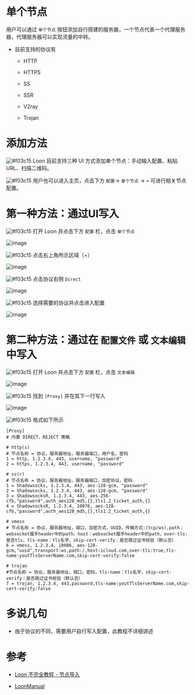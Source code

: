 # 单个节点

用户可以通过 `单个节点` 按钮添加自行搭建的服务器，一个节点代表一个代理服务器，代理服务器可以实现流量的中转。

- 目前支持的协议有

  - HTTP
  
  - HTTPS
  
  - SS
  
  - SSR
  
  - V2ray
  
  - Trojan

# 添加方法

![#f03c15](https://placehold.it/15/f03c15/000000?text=+) Loon 目前支持三种 UI 方式添加单个节点：手动输入配置、粘贴 URL、扫描二维码。 

![#f03c15](https://placehold.it/15/f03c15/000000?text=+) 用户也可以进入主页，点击下方 `配置`-> `单个节点` -> `+` 可进行相关节点配置。

# 第一种方法：通过UI写入

![#f03c15](https://placehold.it/15/f03c15/000000?text=+) 打开 Loon 并点击下方 `配置` 栏，点击 `单个节点`

![image](https://raw.githubusercontent.com/chiupam/tutorial-image/master/Loon/Plus/Proxy_UI_1.jpg)

![#f03c15](https://placehold.it/15/f03c15/000000?text=+) 点击右上角所示区域（+）

![image](https://raw.githubusercontent.com/chiupam/tutorial-image/master/Loon/Plus/Proxy_UI_2.jpg)

![#f03c15](https://placehold.it/15/f03c15/000000?text=+) 点击协议右侧 `Direct` 

![image](https://raw.githubusercontent.com/chiupam/tutorial-image/master/Loon/Plus/Proxy_UI_3.jpg)

![#f03c15](https://placehold.it/15/f03c15/000000?text=+) 选择需要的协议并点击进入配置

![image](https://raw.githubusercontent.com/chiupam/tutorial-image/master/Loon/Plus/Proxy_UI_4.jpg)

# 第二种方法：通过在 `配置文件` 或 `文本编辑` 中写入

![#f03c15](https://placehold.it/15/f03c15/000000?text=+) 打开 Loon 并点击下方 `配置` 栏，点击 `文本编辑`

![image](https://raw.githubusercontent.com/chiupam/tutorial-image/master/Loon/Plus/Proxy_Conf_1.jpg)

![#f03c15](https://placehold.it/15/f03c15/000000?text=+) 找到 `[Proxy]` 并在其下一行写入

![image](https://raw.githubusercontent.com/chiupam/tutorial-image/master/Loon/Plus/Proxy_Conf_2.jpg)

![#f03c15](https://placehold.it/15/f03c15/000000?text=+) 格式如下所示

```
[Proxy]
# 内置 DIRECT、REJECT 策略

# http(s)
# 节点名称 = 协议，服务器地址，服务器端口，用户名，密码
1 = http, 1.2.3.4, 443, username, "password"
2 = https, 1.2.3.4, 443, username, "password"

# ss(r)
# 节点名称 = 协议，服务器地址，服务器端口，加密协议，密码
1 = Shadowsocks, 1.2.3.4, 443, aes-128-gcm, "password"
2 = Shadowsocks, 1.2.3.4, 443, aes-128-gcm, "password"
3 = ShadowsocksR, 1.2.3.4, 443, aes-256-cfb,"password",auth_aes128_md5,{},tls1.2_ticket_auth,{}
4 = ShadowsocksR, 1.2.3.4, 10076, aes-128-cfb,"password",auth_aes128_md5,{},tls1.2_ticket_auth,{}

# vmess
# 节点名称 = 协议，服务器地址，端口，加密方式，UUID，传输方式:(tcp/ws),path：websocket握手header中的path，host：websocket握手header中的path，over-tls:是否tls，tls-name：tls名字，skip-cert-verify：是否跳过证书校验（默认否）
6 = vmess, 1.2.3.4, 10086, aes-128-gcm,"uuid",transport:ws,path:/,host:icloud.com,over-tls:true,tls-name:youtTlsServerName.com,skip-cert-verify:false

# trojan
#节点名称 = 协议，服务器地址，端口，密码，tls-name：tls名字，skip-cert-verify：是否跳过证书校验（默认否）
7 = trojan, 1.2.3.4, 443,password,tls-name:youtTlsServerName.com,skip-cert-verify:false
```

# 多说几句

- 由于协议的不同，需要用户自行写入配置，此教程不详细讲述

# 参考

- [Loon 不完全教程 - 节点导入](https://www.notion.so/1-9809ce5acf524d868affee8dd5fc0a6e#d8572e22c34e483589a445b174eec2bb)

- [LoonManual](https://github.com/Loon0x00/LoonManual/blob/master/README.md)
